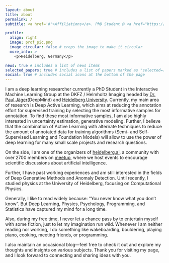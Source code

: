 ```yaml
---
layout: about
title: about
permalink: /
subtitle: <a href='#'>Affiliations</a>. PhD Student @ <a href="https://iml-dkfz.github.io/index.html">IML Group at DKFZ / Helmholtz Imaging</a>

profile:
  align: right
  image: prof_pic.png
  image_circular: false # crops the image to make it circular
  more_info: >
    <p>Heidelberg, Germany</p>

news: true # includes a list of news items
selected_papers: true # includes a list of papers marked as "selected={true}"
social: true # includes social icons at the bottom of the page
---
```


I am a deep learning researcher currently a PhD Student in the Interactive Machine Learning Group at the DKFZ / Helmholtz Imaging headed by [Dr. Paul Jäger](https://pfjaeger.github.io)(DeepMind) and [Heidelberg University](https://www.uni-heidelberg.de/en). Currently, my main area of research is Deep Active Learning, which aims at reducing the annotation effort for supervised training by selecting the most informative samples for annotation. 
To find these most informative samples, I am also highly interested in uncertainty estimation, generative modeling.
Further, I believe that the combination of Active Learning with alternate techniques to reduce the amount of annotated data for training algorithms (Semi- and Self-Supervised Learning and Foundation Models) will allow to use the power of deep learning for many small scale projects and research questions.

On the side, I am one of the organizers of [heidelberg.ai](https://heidelberg.ai),  a community with over 2700 members on [meetup](https://www.meetup.com/heidelberg-artificial-intelligence-meetup/?eventOrigin=home_groups_you_organize), where we host events to encourage scientific discussions about artificial intelligence.

Further, I have past working experiences and am still interested in the fields of Deep Generative Methods and Anomaly Detection.
Until recently, I studied physics at the University of Heidelberg, focusing on Computational Physics.

Generally, I like to read widely because: “You never know what you don’t know”. But Deep Learning, Physics, Psychology, Programming, and Statistics have captured my mind for a long time.

Also, during my free time, I never let a chance pass by to entertain myself with some fiction, just to let my imagination run wild. Whenever I am neither reading nor working, I do something like wakeboarding, bouldering, playing piano, cooking, meeting friends, or programming.

I also maintain an occasional blog—feel free to check it out and explore my thoughts and insights on various subjects.
Thank you for visiting my page, and I look forward to connecting and sharing ideas with you.

<br>
